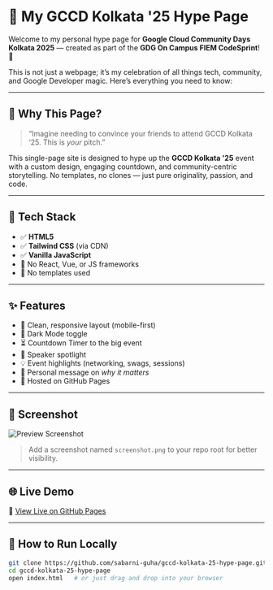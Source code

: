 # 🚀 My GCCD Kolkata '25 Hype Page

Welcome to my personal hype page for **Google Cloud Community Days Kolkata 2025** — created as part of the **GDG On Campus FIEM CodeSprint**! 🎉

This is not just a webpage; it’s my celebration of all things tech, community, and Google Developer magic. Here’s everything you need to know:

---

## 🌟 Why This Page?

> “Imagine needing to convince your friends to attend GCCD Kolkata ‘25. This is *your* pitch.”

This single-page site is designed to hype up the **GCCD Kolkata '25** event with a custom design, engaging countdown, and community-centric storytelling. No templates, no clones — just pure originality, passion, and code.

---

## 🔧 Tech Stack

- ✅ **HTML5**
- ✅ **Tailwind CSS** (via CDN)
- ✅ **Vanilla JavaScript**
- 🚫 No React, Vue, or JS frameworks
- 🚫 No templates used

---

## ✨ Features

- 🎨 Clean, responsive layout (mobile-first)
- 🌙 Dark Mode toggle
- ⏳ Countdown Timer to the big event
- 🎤 Speaker spotlight
- 💡 Event highlights (networking, swags, sessions)
- 💬 Personal message on *why it matters*
- 🚀 Hosted on GitHub Pages

---

## 📸 Screenshot

![Preview Screenshot](./screenshot.png)
> Add a screenshot named `screenshot.png` to your repo root for better visibility.

---

## 🌐 Live Demo

🔗 [View Live on GitHub Pages](https://sabarni-guha.github.io/gccd-kolkata-25-hype-page/)

---

## 📁 How to Run Locally

```bash
git clone https://github.com/sabarni-guha/gccd-kolkata-25-hype-page.git
cd gccd-kolkata-25-hype-page
open index.html   # or just drag and drop into your browser
